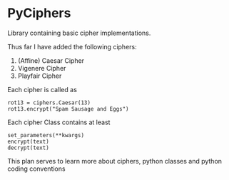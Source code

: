 # PyCiphers
Library containing basic cipher implementations.

Thus far I have added the following ciphers:
1. (Affine) Caesar Cipher
2. Vigenere Cipher
3. Playfair Cipher

Each cipher is called as
```
rot13 = ciphers.Caesar(13)
rot13.encrypt("Spam Sausage and Eggs")
```
Each cipher Class contains at least
```
set_parameters(**kwargs)
encrypt(text)
decrypt(text)
```
This plan serves to learn more about ciphers, python classes
and python coding conventions
